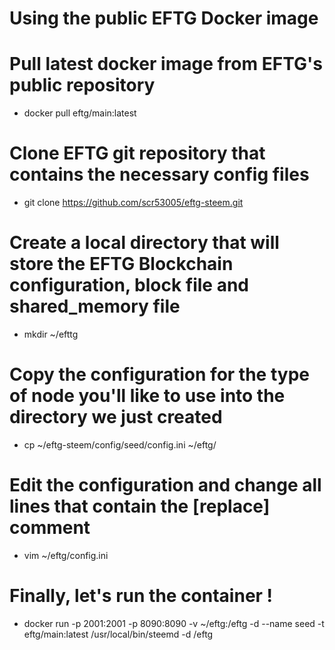 Using the public EFTG Docker image
==================================

 # Pull latest docker image from EFTG's public repository
 - docker pull eftg/main:latest

 # Clone EFTG git repository that contains the necessary config files
 - git clone https://github.com/scr53005/eftg-steem.git

 # Create a local directory that will store the EFTG Blockchain configuration, block file and shared_memory file
 - mkdir ~/efttg

 # Copy the configuration for the type of node you'll like to use into the directory we just created
 - cp ~/eftg-steem/config/seed/config.ini ~/eftg/

 # Edit the configuration and change all lines that contain the [replace] comment
 - vim ~/eftg/config.ini

 # Finally, let's run the container !
 - docker run -p 2001:2001 -p 8090:8090 -v ~/eftg:/eftg -d --name seed -t eftg/main:latest /usr/local/bin/steemd -d /eftg

